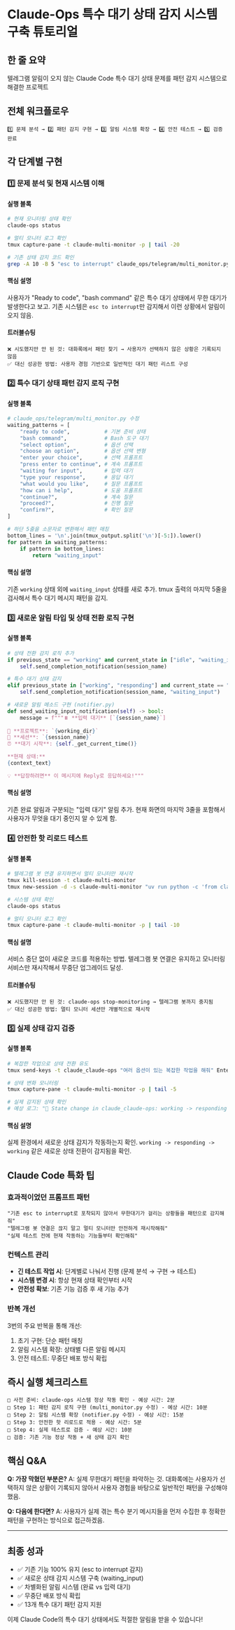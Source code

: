 # Claude-Ops 특수 대기 상태 감지 시스템 구축 튜토리얼

<!-- 
Git 컨텍스트:
- 브랜치: main
- 시작 커밋: 0b3bb17ef0766cc0cac4b36649b4014b92ce8c6b
- 생성 시각: Mon Aug 11 20:59:43 KST 2025
-->

## 한 줄 요약

텔레그램 알림이 오지 않는 Claude Code 특수 대기 상태 문제를 패턴 감지 시스템으로 해결한 프로젝트

## 전체 워크플로우

```
1️⃣ 문제 분석 → 2️⃣ 패턴 감지 구현 → 3️⃣ 알림 시스템 확장 → 4️⃣ 안전 테스트 → 5️⃣ 검증 완료
```

## 각 단계별 구현

### 1️⃣ 문제 분석 및 현재 시스템 이해

#### 실행 블록

```bash
# 현재 모니터링 상태 확인
claude-ops status

# 멀티 모니터 로그 확인
tmux capture-pane -t claude-multi-monitor -p | tail -20

# 기존 상태 감지 코드 확인
grep -A 10 -B 5 "esc to interrupt" claude_ops/telegram/multi_monitor.py
```

#### 핵심 설명

사용자가 "Ready to code", "bash command" 같은 특수 대기 상태에서 무한 대기가 발생한다고 보고. 기존 시스템은 `esc to interrupt`만 감지해서 이런 상황에서 알림이 오지 않음.

#### 트러블슈팅

```
❌ 시도했지만 안 된 것: 대화록에서 패턴 찾기 → 사용자가 선택하지 않은 상황은 기록되지 않음
✅ 대신 성공한 방법: 사용자 경험 기반으로 일반적인 대기 패턴 리스트 구성
```

### 2️⃣ 특수 대기 상태 패턴 감지 로직 구현

#### 실행 블록

```python
# claude_ops/telegram/multi_monitor.py 수정
waiting_patterns = [
    "ready to code",           # 기본 준비 상태
    "bash command",            # Bash 도구 대기
    "select option",           # 옵션 선택
    "choose an option",        # 옵션 선택 변형
    "enter your choice",       # 선택 프롬프트
    "press enter to continue", # 계속 프롬프트
    "waiting for input",       # 입력 대기
    "type your response",      # 응답 대기
    "what would you like",     # 질문 프롬프트
    "how can i help",          # 도움 프롬프트
    "continue?",               # 계속 질문
    "proceed?",                # 진행 질문
    "confirm?",                # 확인 질문
]

# 하단 5줄을 소문자로 변환해서 패턴 매칭
bottom_lines = '\n'.join(tmux_output.split('\n')[-5:]).lower()
for pattern in waiting_patterns:
    if pattern in bottom_lines:
        return "waiting_input"
```

#### 핵심 설명

기존 `working` 상태 외에 `waiting_input` 상태를 새로 추가. tmux 출력의 마지막 5줄을 검사해서 특수 대기 메시지 패턴을 감지.

### 3️⃣ 새로운 알림 타입 및 상태 전환 로직 구현

#### 실행 블록

```python
# 상태 전환 감지 로직 추가
if previous_state == "working" and current_state in ["idle", "waiting_input"]:
    self.send_completion_notification(session_name)

# 특수 대기 상태 감지
elif previous_state in ["working", "responding"] and current_state == "waiting_input":
    self.send_completion_notification(session_name, "waiting_input")

# 새로운 알림 메소드 구현 (notifier.py)
def send_waiting_input_notification(self) -> bool:
    message = f"""⏸️ **입력 대기** [`{session_name}`]
    
📁 **프로젝트**: `{working_dir}`
🎯 **세션**: `{session_name}`
⏰ **대기 시작**: {self._get_current_time()}

**현재 상태:**
{context_text}

💡 **답장하려면** 이 메시지에 Reply로 응답하세요!"""
```

#### 핵심 설명

기존 완료 알림과 구분되는 "입력 대기" 알림 추가. 현재 화면의 마지막 3줄을 포함해서 사용자가 무엇을 대기 중인지 알 수 있게 함.

### 4️⃣ 안전한 핫 리로드 테스트

#### 실행 블록

```bash
# 텔레그램 봇 연결 유지하면서 멀티 모니터만 재시작
tmux kill-session -t claude-multi-monitor
tmux new-session -d -s claude-multi-monitor "uv run python -c 'from claude_ops.telegram.multi_monitor import MultiSessionMonitor; monitor = MultiSessionMonitor(); monitor.start_monitoring()'"

# 시스템 상태 확인
claude-ops status

# 멀티 모니터 로그 확인
tmux capture-pane -t claude-multi-monitor -p | tail -10
```

#### 핵심 설명

서비스 중단 없이 새로운 코드를 적용하는 방법. 텔레그램 봇 연결은 유지하고 모니터링 서비스만 재시작해서 무중단 업그레이드 달성.

#### 트러블슈팅

```
❌ 시도했지만 안 된 것: claude-ops stop-monitoring → 텔레그램 봇까지 중지됨
✅ 대신 성공한 방법: 멀티 모니터 세션만 개별적으로 재시작
```

### 5️⃣ 실제 상태 감지 검증

#### 실행 블록

```bash
# 복잡한 작업으로 상태 전환 유도
tmux send-keys -t claude_claude-ops "여러 옵션이 있는 복잡한 작업을 해줘" Enter

# 상태 변화 모니터링
tmux capture-pane -t claude-multi-monitor -p | tail -5

# 실제 감지된 상태 확인
# 예상 로그: "🔄 State change in claude_claude-ops: working -> responding"
```

#### 핵심 설명

실제 환경에서 새로운 상태 감지가 작동하는지 확인. `working -> responding -> working` 같은 새로운 상태 전환이 감지됨을 확인.

## Claude Code 특화 팁

### 효과적이었던 프롬프트 패턴

```
"기존 esc to interrupt로 포착되지 않아서 무한대기가 걸리는 상황들을 패턴으로 감지해줘"
"텔레그램 봇 연결은 끊지 말고 멀티 모니터만 안전하게 재시작해줘"
"실제 테스트 전에 현재 작동하는 기능들부터 확인해줘"
```

### 컨텍스트 관리

- **긴 테스트 작업 시**: 단계별로 나눠서 진행 (문제 분석 → 구현 → 테스트)
- **시스템 변경 시**: 항상 현재 상태 확인부터 시작
- **안전성 확보**: 기존 기능 검증 후 새 기능 추가

### 반복 개선

3번의 주요 반복을 통해 개선:
1. 초기 구현: 단순 패턴 매칭
2. 알림 시스템 확장: 상태별 다른 알림 메시지
3. 안전 테스트: 무중단 배포 방식 확립

## 즉시 실행 체크리스트

```
□ 사전 준비: claude-ops 시스템 정상 작동 확인 - 예상 시간: 2분
□ Step 1: 패턴 감지 로직 구현 (multi_monitor.py 수정) - 예상 시간: 10분
□ Step 2: 알림 시스템 확장 (notifier.py 수정) - 예상 시간: 15분
□ Step 3: 안전한 핫 리로드로 적용 - 예상 시간: 5분
□ Step 4: 실제 테스트로 검증 - 예상 시간: 10분
□ 검증: 기존 기능 정상 작동 + 새 상태 감지 확인
```

## 핵심 Q&A

**Q: 가장 막혔던 부분은?** 
A: 실제 무한대기 패턴을 파악하는 것. 대화록에는 사용자가 선택하지 않은 상황이 기록되지 않아서 사용자 경험을 바탕으로 일반적인 패턴을 구성해야 했음.

**Q: 다음에 한다면?** 
A: 사용자가 실제 겪는 특수 분기 메시지들을 먼저 수집한 후 정확한 패턴을 구현하는 방식으로 접근하겠음.

---

## 최종 성과

- ✅ 기존 기능 100% 유지 (esc to interrupt 감지)
- ✅ 새로운 상태 감지 시스템 구축 (waiting_input)
- ✅ 차별화된 알림 시스템 (완료 vs 입력 대기)
- ✅ 무중단 배포 방식 확립
- ✅ 13개 특수 대기 패턴 감지 지원

이제 Claude Code의 특수 대기 상태에서도 적절한 알림을 받을 수 있습니다!